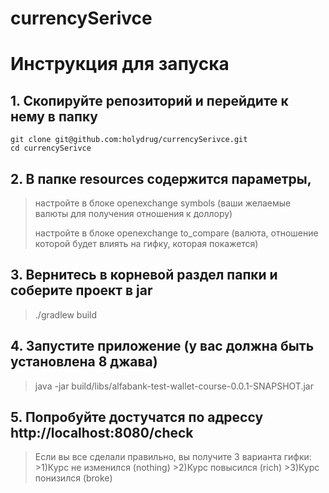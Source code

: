 # currencySerivce


# Инструкция для запуска #
## 1. Скопируйте репозиторий и перейдите к нему в папку ##

    git clone git@github.com:holydrug/currencySerivce.git
    cd currencySerivce

## 2. В папке resources содержится параметры, ##
   >настройте в блоке openexchange symbols
   >(ваши желаемые валюты для получения отношения к доллору)
   >
   >настройте в блоке openexchange to_compare
   >(валюта, отношение которой будет влиять на гифку, которая покажется)
   
## 3. Вернитесь в корневой раздел папки и соберите проект в jar ##
   >./gradlew build
   
## 4. Запустите приложение (у вас должна быть установлена 8 джава) ##
   >java -jar build/libs/alfabank-test-wallet-course-0.0.1-SNAPSHOT.jar

## 5. Попробуйте достучатся по адрессу http://localhost:8080/check ##
   >Если вы все сделали правильно, вы получите 3 варианта гифки:
    >1)Курс не изменился (nothing)
    >2)Курс повысился    (rich)
    >3)Курс понизился    (broke)

